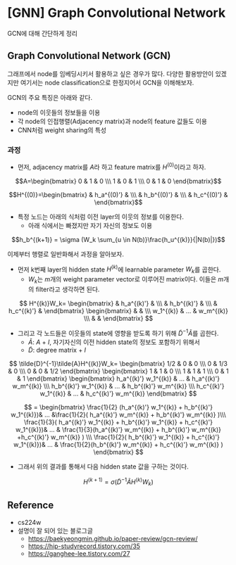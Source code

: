# [GNN] Graph Convolutional Network


GCN에 대해 간단하게 정리

<!--more-->

## Graph Convolutional Network (GCN)

그래프에서 node를 임베딩시키서 활용하고 싶은 경우가 많다. 다양한 활용방안이 있겠지만 여기서는 node classification으로 한정지어서 GCN을 이해해보자.

GCN의 주요 특징은 아래와 같다.

- node의 이웃들의 정보들을 이용
- 각 node의 인접행렬(Adjacency matrix)과 node의 feature 값들도 이용
- CNN처럼 weight sharing의 특성

### 과정

- 먼저, adjacency matrix를 $A$라 하고 feature matrix를 $H^{(0)}$이라고 하자.

$$A=\begin{bmatrix} 0 & 1 & 0 \\\ 1 & 0 & 1 \\\ 0 & 1 & 0 \end{bmatrix}$$

$$H^{(0)}=\begin{bmatrix}  & h_a^{(0)'} &  \\\ & h_b^{(0)'}  &  \\\  & h_c^{(0)'}  &  \end{bmatrix}$$

- 특정 노드는 아래의 식처럼 이전 layer의 이웃의 정보를 이용한다.
  - 아래 식에서는 빠졌지만 자기 자신의 정보도 이용

$$h_b^{(k+1)} = \sigma (W_k \sum_{u \in N(b)}\frac{h_u^{(k)}}{|N(b)|})$$

이제부터 행렬로 일반화해서 과정을 알아보자.

- 먼저 k번째 layer의 hidden state $H^{(k)}$에 learnable parameter $W_k$를 곱한다.
  - $W_k$는 $m$개의 weight parameter vector로 이루어진 matrix이다. 이들은 $m$개의 filter라고 생각하면 된다.

$$
H^{(k)}W_k=
\begin{bmatrix}  & h_a^{(k)'} &  \\\ & h_b^{(k)'}  &  \\\  & h_c^{(k)'}  &  \end{bmatrix}
\begin{bmatrix}  &  &  \\\  w_1^{(k)} &  ... &  w_m^{(k)} \\\  &  &  \end{bmatrix}
$$

- 그리고 각 노드들은 이웃들의 state에 영향을 받도록 하기 위해 $\tilde{D}^{-1}\tilde{A}$를 곱한다.
  - $\tilde{A}$: $A$ + $I$, 자기자신의 이전 hidden state의 정보도 포함하기 위해서
  - $\tilde{D}$: degree matrix + $I$

$$
\tilde{D}^{-1}\tilde{A}H^{(k)}W_k=
\begin{bmatrix} 1/2 & 0 & 0 \\\ 0 & 1/3 & 0 \\\ 0 & 0 & 1/2 \end{bmatrix}
\begin{bmatrix} 1 & 1 & 0 \\\ 1 & 1 & 1 \\\ 0 & 1 & 1 \end{bmatrix}
\begin{bmatrix}  h_a^{(k)'} w_1^{(k)} & ... & h_a^{(k)'} w_m^{(k)} \\\   h_b^{(k)'} w_1^{(k)} & ... & h_b^{(k)'} w_m^{(k)}  \\\   h_c^{(k)'} w_1^{(k)} & ... & h_c^{(k)'} w_m^{(k)}   \end{bmatrix}
$$

$$
= \begin{bmatrix} \frac{1}{2} (h_a^{(k)'} w_1^{(k)} + h_b^{(k)'} w_1^{(k)})& ... &\frac{1}{2}( h_a^{(k)'} w_m^{(k)} + h_b^{(k)'} w_m^{(k)} )\\\  \frac{1}{3}(  h_a^{(k)'} w_1^{(k)} + h_b^{(k)'} w_1^{(k)} + h_c^{(k)'} w_1^{(k)})& ... & \frac{1}{3}(h_a^{(k)'} w_m^{(k)} + h_b^{(k)'} w_m^{(k)} +h_c^{(k)'} w_m^{(k)} ) \\\ \frac{1}{2}( h_b^{(k)'} w_1^{(k)} + h_c^{(k)'} w_1^{(k)})& ... & \frac{1}{2}(h_b^{(k)'} w_m^{(k)} + h_c^{(k)'} w_m^{(k)} )  \end{bmatrix}
$$

- 그래서 위의 결과를 통해서 다음 hidden state 값을 구하는 것이다.

$$H^{(k+1)} = \sigma(\tilde{D}^{-1}\tilde{A}H^{(k)}W_k)$$

## Reference

- cs224w
- 설명이 잘 되어 있는 블로그글
  - https://baekyeongmin.github.io/paper-review/gcn-review/
  - https://hip-studyrecord.tistory.com/35
  - https://ganghee-lee.tistory.com/27

